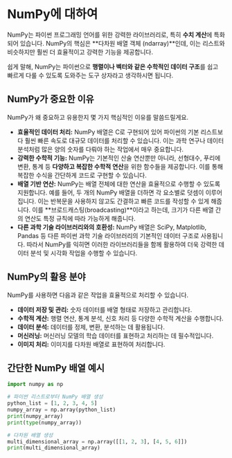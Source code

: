 # NumPy에 대하여

NumPy는 파이썬 프로그래밍 언어를 위한 강력한 라이브러리로, 특히 **수치 계산**에 특화되어 있습니다. NumPy의 핵심은 **다차원 배열 객체 (ndarray)**인데, 이는 리스트와 비슷하지만 훨씬 더 효율적이고 강력한 기능을 제공합니다.

쉽게 말해, NumPy는 파이썬으로 **행렬이나 벡터와 같은 수학적인 데이터 구조**를 쉽고 빠르게 다룰 수 있도록 도와주는 도구 상자라고 생각하시면 됩니다.

## NumPy가 중요한 이유

NumPy가 왜 중요하고 유용한지 몇 가지 핵심적인 이유를 말씀드릴게요.

* **효율적인 데이터 처리:** NumPy 배열은 C로 구현되어 있어 파이썬의 기본 리스트보다 훨씬 빠른 속도로 대규모 데이터를 처리할 수 있습니다. 이는 과학 연구나 데이터 분석처럼 많은 양의 숫자를 다뤄야 하는 작업에서 매우 중요합니다.
* **강력한 수학적 기능:** NumPy는 기본적인 산술 연산뿐만 아니라, 선형대수, 푸리에 변환, 통계 등 **다양하고 복잡한 수학적 연산**을 위한 함수들을 제공합니다. 이를 통해 복잡한 수식을 간단하게 코드로 구현할 수 있습니다.
* **배열 기반 연산:** NumPy는 배열 전체에 대한 연산을 효율적으로 수행할 수 있도록 지원합니다. 예를 들어, 두 개의 NumPy 배열을 더하면 각 요소별로 덧셈이 이루어집니다. 이는 반복문을 사용하지 않고도 간결하고 빠른 코드를 작성할 수 있게 해줍니다. 이를 **브로드캐스팅(broadcasting)**이라고 하는데, 크기가 다른 배열 간의 연산도 특정 규칙에 따라 가능하게 해줍니다.
* **다른 과학 기술 라이브러리와의 호환성:** NumPy 배열은 SciPy, Matplotlib, Pandas 등 다른 파이썬 과학 기술 라이브러리의 기본적인 데이터 구조로 사용됩니다. 따라서 NumPy를 익히면 이러한 라이브러리들을 함께 활용하여 더욱 강력한 데이터 분석 및 시각화 작업을 수행할 수 있습니다.

## NumPy의 활용 분야

NumPy를 사용하면 다음과 같은 작업을 효율적으로 처리할 수 있습니다.

* **데이터 저장 및 관리:** 숫자 데이터를 배열 형태로 저장하고 관리합니다.
* **수학적 계산:** 행렬 연산, 통계 분석, 신호 처리 등 다양한 수학적 계산을 수행합니다.
* **데이터 분석:** 데이터를 정제, 변환, 분석하는 데 활용됩니다.
* **머신러닝:** 머신러닝 모델의 학습 데이터를 표현하고 처리하는 데 필수적입니다.
* **이미지 처리:** 이미지를 다차원 배열로 표현하여 처리합니다.

## 간단한 NumPy 배열 예시

```python
import numpy as np

# 파이썬 리스트로부터 NumPy 배열 생성
python_list = [1, 2, 3, 4, 5]
numpy_array = np.array(python_list)
print(numpy_array)
print(type(numpy_array))

# 다차원 배열 생성
multi_dimensional_array = np.array([[1, 2, 3], [4, 5, 6]])
print(multi_dimensional_array)
